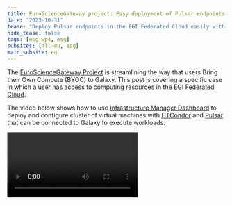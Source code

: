 ```yaml
---
title: EuroScienceGateway project: Easy deployment of Pulsar endpoints with Infrastructure Manager
date: "2023-10-31"
tease: "Deploy Pulsar endpoints in the EGI Federated Cloud easily with Infrastructure Manager"
hide_tease: false
tags: [esg-wp4, esg]
subsites: [all-eu, esg]
main_subsite: eu
---
```


The [EuroScienceGateway Project](../../projects/esg/) is streamlining the way that users Bring their Own Compute (BYOC) to Galaxy. This post is covering a specific case in which a user has access to computing resources in the [EGI Federated Cloud](https://www.egi.eu/service/cloud-compute/).

The video below shows how to use [Infrastructure Manager Dashboard](https://docs.egi.eu/users/compute/orchestration/im/dashboard/) to deploy and configure cluster of virtual machines with [HTCondor](https://htcondor.org/) and [Pulsar](https://pulsar.readthedocs.io/) that can be connected to Galaxy to execute workloads.

<video>

The video above assumes the following:

1. You have an [EGI Check-in Account](https://docs.egi.eu/users/aai/check-in/signup/) with access to a [Virtual Organisation](https://docs.egi.eu/users/aai/check-in/joining-virtual-organisation/) (VO) with enough resources to deploy a virtual cluster of virtual machines with HTCondor. In this example the VO we are using is [vo.usegalaxy.eu](https://appdb.egi.eu/store/vo/vo.usegalaxy.eu).

1. You have previously uploaded the [Virtual Galaxy Compute Node](https://github.com/usegalaxy-eu/vgcn) image to the cloud. In the video above we are using [vggp-v60-j340](https://usegalaxy.eu/static/vgcn/vggp-v60-j340-e3937ea797ed-dev.raw). The goal here is to build on top of the great work done by the UseGalaxy.eu team to build the VGCN virtual machine images with everything that is needed.

This is all work in progress and we would welcome your feedback to improve it!
